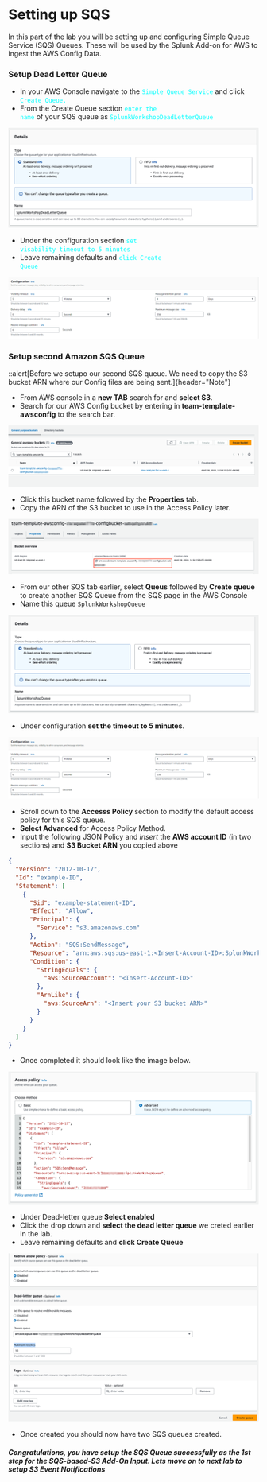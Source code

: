 # Setting up SQS
In this part of the lab you will be setting up and configuring Simple Queue Service (SQS) Queues. These will be used by the Splunk Add-on for AWS to ingest the AWS Config Data. 


### Setup Dead Letter Queue
- In your AWS Console navigate to the <code style="color : cyan">Simple Queue Service</code> and click <code style="color : cyan">Create Queue.</code>
- From the Create Queue section <code style="color : cyan">enter the name</code> of your SQS queue as <code style="color : cyan">SplunkWorkshopDeadLetterQueue</code>

![](/static/10_awsaddon/setup_aws/Image_1.png)

- Under the configuration section <code style="color : cyan">set visability timeout to 5 minutes</code>
- Leave remaining defaults and <code style="color : cyan">click Create Queue</code>

![image_tag](/static/10_awsaddon/setup_aws/Image_2.png)


### Setup second Amazon SQS Queue

::alert[Before we setupo our second SQS queue. We need to copy the S3 bucket ARN where our Config files are being sent.]{header="Note"}

- From AWS console in a **new TAB** search for and **select S3**.  
- Search for our AWS Config bucket by entering in **team-template-awsconfig** to the search bar. 

![s3_bucket](/static/10_awsaddon/setup_aws/s3_bucket.png)

- Click this bucket name followed by the **Properties** tab. 
- Copy the ARN of the S3 bucket to use in the Access Policy later.

![s3_bucketarn](/static/10_awsaddon/setup_aws/s3_bucketarn.png)

- From our other SQS tab earlier, select **Queus** followed by **Create queue** to create another SQS Queue from the SQS page in the AWS Console
- Name this queue `SplunkWorkshopQueue`

![image_tag](/static/10_awsaddon/setup_aws/Image_6.png)

- Under configuration **set the timeout to 5 minutes**.

![image_tag](/static/10_awsaddon/setup_aws/Image_2.png) 

- Scroll down to the **Accesss Policy** section to modify the default access policy for this SQS queue. 
- **Select Advanced** for Access Policy Method. 
- Input the following JSON Policy and *insert* the **AWS account ID** (in two sections) and **S3 Bucket ARN** you copied above

```json
{
  "Version": "2012-10-17",
  "Id": "example-ID",
  "Statement": [
    {
      "Sid": "example-statement-ID",
      "Effect": "Allow",
      "Principal": {
        "Service": "s3.amazonaws.com"
      },
      "Action": "SQS:SendMessage",
      "Resource": "arn:aws:sqs:us-east-1:<Insert-Account-ID>:SplunkWorkshopQueue",
      "Condition": {
        "StringEquals": {
          "aws:SourceAccount": "<Insert-Account-ID>"
        },
        "ArnLike": {
          "aws:SourceArn": "<Insert your S3 bucket ARN>"
        }
      }
    }
  ]
}
```
- Once completed it should look like the image below.

![image_tag](/static/10_awsaddon/setup_aws/Image_7.png) 

- Under Dead-letter queue **Select enabled**
- Click the drop down and **select the dead letter queue** we creted earlier in the lab. 
- Leave remaining defaults and **click Create Queue**

![image_tag](/static/10_awsaddon/setup_aws/Image_8.png) 

- Once created you should now have two SQS queues created. 

##### Congratulations, you have setup the SQS Queue successfully as the 1st step for the SQS-based-S3 Add-On Input. Lets move on to next lab to setup S3 Event Notifications